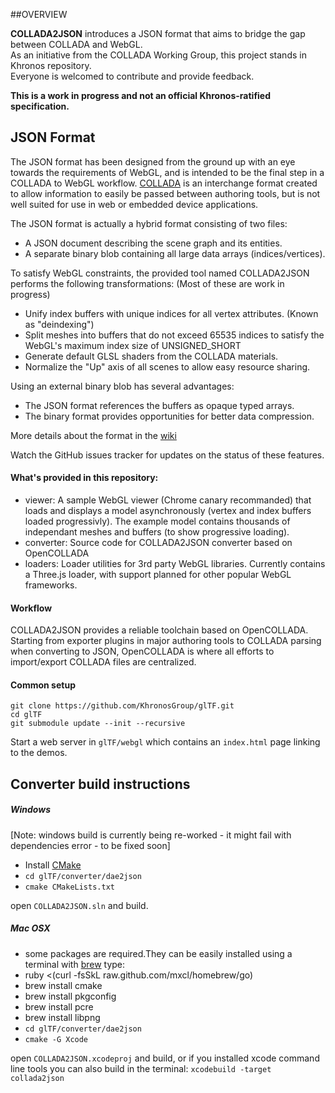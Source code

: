 ##OVERVIEW

**COLLADA2JSON** introduces a JSON format that aims to bridge the gap between COLLADA and WebGL.  
As an initiative from the COLLADA Working Group, this project stands in Khronos repository.  
Everyone is welcomed to contribute and provide feedback. 

**This is a work in progress and not an official Khronos-ratified specification.**

## JSON Format

The JSON format has been designed from the ground up with an eye towards the requirements of WebGL, and is intended to be the final step in a COLLADA to WebGL workflow.
[COLLADA](https://www.khronos.org/collada/) is an interchange format created to allow information to easily be passed between authoring tools, but is not well suited for use in web or embedded device applications.

The JSON format is actually a hybrid format consisting of two files:
- A JSON document describing the scene graph and its entities.
- A separate binary blob containing all large data arrays (indices/vertices).

To satisfy WebGL constraints, the provided tool named COLLADA2JSON performs the following transformations:
(Most of these are work in progress)
- Unify index buffers with unique indices for all vertex attributes. (Known as "deindexing")
- Split meshes into buffers that do not exceed 65535 indices to satisfy the WebGL's maximum index size of UNSIGNED_SHORT 
- Generate default GLSL shaders from the COLLADA materials.
- Normalize the "Up" axis of all scenes to allow easy resource sharing.

Using an external binary blob has several advantages:
 
- The JSON format references the buffers as opaque typed arrays.
- The binary format provides opportunities for better data compression.

More details about the format in the [wiki](https://github.com/KhronosGroup/collada2json/wiki/WebGLTF)  

Watch the GitHub issues tracker for updates on the status of these features.

#### What's provided in this repository:

- viewer: A sample WebGL viewer (Chrome canary recommanded) that loads and displays a model asynchronously (vertex and index buffers loaded progressivly).
The example model contains thousands of independant meshes and buffers (to show progressive loading).
- converter: Source code for COLLADA2JSON converter based on OpenCOLLADA
- loaders: Loader utilities for 3rd party WebGL libraries. Currently contains a Three.js loader, with support planned for other popular WebGL frameworks.

#### Workflow

COLLADA2JSON provides a reliable toolchain based on OpenCOLLADA.
Starting from exporter plugins in major authoring tools to COLLADA parsing when converting to JSON, 
OpenCOLLADA is where all efforts to import/export COLLADA files are centralized.

#### Common setup 
```
git clone https://github.com/KhronosGroup/glTF.git
cd glTF
git submodule update --init --recursive
```

Start a web server in `glTF/webgl` which contains an `index.html` page linking to the demos.

## Converter build instructions

##### Windows

[Note: windows build is currently being re-worked - it might fail with dependencies error - to be fixed soon]

* Install [CMake](http://cmake.org/cmake/resources/software.html)
* `cd glTF/converter/dae2json`
* `cmake CMakeLists.txt`

open `COLLADA2JSON.sln` and build.

##### Mac OSX

* some packages are required.They can be easily installed using a terminal with [brew](http://mxcl.github.com/homebrew/) type:
 * ruby <(curl -fsSkL raw.github.com/mxcl/homebrew/go)
 * brew install cmake
 * brew install pkgconfig
 * brew install pcre
 * brew install libpng
* `cd glTF/converter/dae2json`
* `cmake -G Xcode`

open `COLLADA2JSON.xcodeproj` and build, or if you installed xcode command line tools you can also build in the terminal: `xcodebuild -target collada2json`
